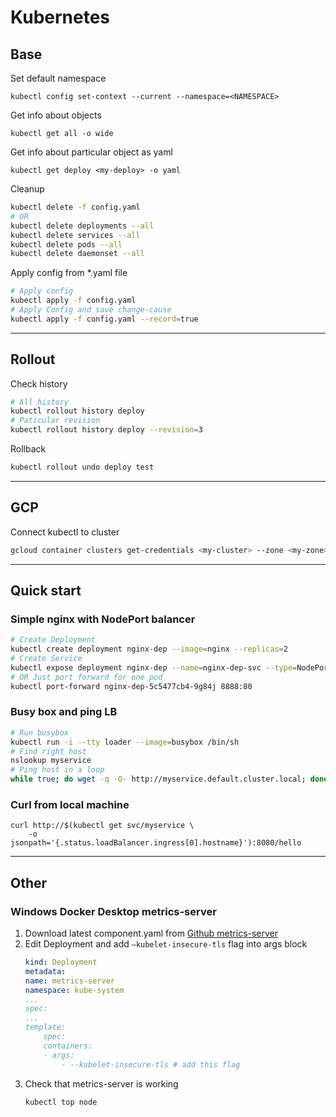 # Kubernetes

## Base

Set default namespace
```
kubectl config set-context --current --namespace=<NAMESPACE>
```
Get info about objects
```
kubectl get all -o wide
```
Get info about particular object as yaml
```
kubectl get deploy <my-deploy> -o yaml
```

Cleanup
```bash
kubectl delete -f config.yaml
# OR
kubectl delete deployments --all
kubectl delete services --all
kubectl delete pods --all
kubectl delete daemonset --all
```

Apply config from *.yaml file
```bash
# Apply config
kubectl apply -f config.yaml
# Apply Config and save change-cause
kubectl apply -f config.yaml --record=true
```

---
## Rollout

Check history
```bash
# All history
kubectl rollout history deploy
# Paticular revision
kubectl rollout history deploy --revision=3
```

Rollback
```bash
kubectl rollout undo deploy test
```

---
## GCP
Connect kubectl to cluster
```bash
gcloud container clusters get-credentials <my-cluster> --zone <my-zone> --project <my-gcp-project>
```

---
## Quick start

### Simple nginx with NodePort balancer
```bash
# Create Deployment
kubectl create deployment nginx-dep --image=nginx --replicas=2
# Create Service
kubectl expose deployment nginx-dep --name=nginx-dep-svc --type=NodePort --port=80
# OR Just port forward for one pod
kubectl port-forward nginx-dep-5c5477cb4-9g84j 8888:80
```

### Busy box and ping LB
```bash
# Run busybox
kubectl run -i --tty loader --image=busybox /bin/sh
# Find right host
nslookup myservice
# Ping host in a loop
while true; do wget -q -O- http://myservice.default.cluster.local; done
```

### Curl from local machine
```
curl http://$(kubectl get svc/myservice \
    -o jsonpath='{.status.loadBalancer.ingress[0].hostname}'):8080/hello
```

---
## Other

### Windows Docker Desktop metrics-server
1. Download latest component.yaml from [Github metrics-server](https://github.com/kubernetes-sigs/metrics-server#installation)
2. Edit Deployment and add `–kubelet-insecure-tls` flag into args block
    ```yaml
    kind: Deployment
    metadata:
    name: metrics-server
    namespace: kube-system
    ...
    spec:
    ...
    template:
        spec:
        containers:
        - args:
            - --kubelet-insecure-tls # add this flag
    ```
3. Check that metrics-server is working
    ```
    kubectl top node
    ```
